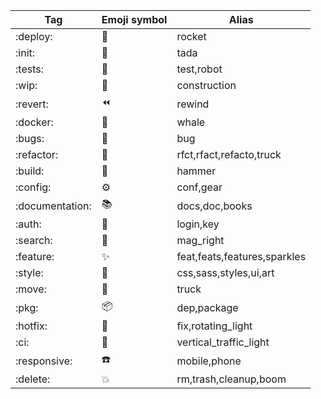 | Tag             | Emoji symbol | Alias                        |
| --------------- | ------------ | ---------------------------- |
| :deploy:        | 🚀           | rocket                       |
| :init:          | 🎉           | tada                         |
| :tests:         | 🤖           | test,robot                   |
| :wip:           | 🚧           | construction                 |
| :revert:        | ⏪            | rewind                       |
| :docker:        | 🐳           | whale                        |
| :bugs:          | 🐛           | bug                          |
| :refactor:      | 🚚           | rfct,rfact,refacto,truck     |
| :build:         | 🔨           | hammer                       |
| :config:        | ⚙            | conf,gear                    |
| :documentation: | 📚           | docs,doc,books               |
| :auth:          | 🔑           | login,key                    |
| :search:        | 🔎           | mag_right                    |
| :feature:       | ✨            | feat,feats,features,sparkles |
| :style:         | 🎨           | css,sass,styles,ui,art       |
| :move:          | 🚚           | truck                        |
| :pkg:           | 📦           | dep,package                  |
| :hotfix:        | 🚨           | fix,rotating_light           |
| :ci:            | 🚦           | vertical_traffic_light       |
| :responsive:    | ☎️           | mobile,phone                 |
| :delete:        | 💥           | rm,trash,cleanup,boom        |
